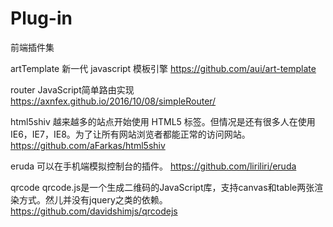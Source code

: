 # Plug-in
前端插件集

artTemplate
新一代 javascript 模板引擎
https://github.com/aui/art-template

router
JavaScript简单路由实现
https://axnfex.github.io/2016/10/08/simpleRouter/

html5shiv
越来越多的站点开始使用 HTML5 标签。但情况是还有很多人在使用IE6，IE7，IE8。为了让所有网站浏览者都能正常的访问网站。
https://github.com/aFarkas/html5shiv

eruda
可以在手机端模拟控制台的插件。
https://github.com/liriliri/eruda

qrcode
qrcode.js是一个生成二维码的JavaScript库，支持canvas和table两张渲染方式。然儿并没有jquery之类的依赖。
https://github.com/davidshimjs/qrcodejs
